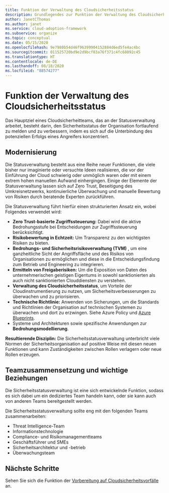 ```yaml
---
title: Funktion der Verwaltung des Cloudsicherheitsstatus
description: Grundlegendes zur Funktion der Verwaltung des Cloudsicherheitsstatus.
author: JanetCThomas
ms.author: janet
ms.service: cloud-adoption-framework
ms.subservice: organize
ms.topic: conceptual
ms.date: 05/15/2020
ms.openlocfilehash: 9e7980b54d46f96399904152884d6ed5fe4ac4bc
ms.sourcegitcommit: 011525720bd9e2d9bcf03a76f371c4fc68092c45
ms.translationtype: HT
ms.contentlocale: de-DE
ms.lasthandoff: 08/18/2020
ms.locfileid: "88574277"
---
```

<!--docsTest:ignore TVM -->

# <a name="function-of-cloud-security-posture-management"></a>Funktion der Verwaltung des Cloudsicherheitsstatus

Das Hauptziel eines Cloudsicherheitteams, das an der Statusverwaltung arbeitet, besteht darin, den Sicherheitsstatus der Organisation fortlaufend zu melden und zu verbessern, indem es sich auf die Unterbindung des potenziellen Erfolgs eines Angreifers konzentriert.

## <a name="modernization"></a>Modernisierung

Die Statusverwaltung besteht aus eine Reihe neuer Funktionen, die viele bisher nur imaginierte oder versuchte Ideen realisieren, die vor der Einführung der Cloud schwierig oder unmöglich waren oder mit einem extrem hohen manuellen Aufwand einhergingen. Einige der Elemente der Statusverwaltung lassen sich auf Zero Trust, Beseitigung des Umkreisnetzwerks, kontinuierliche Überwachung und manuelle Bewertung von Risiken durch beratende Experten zurückführen.

Die Statusverwaltung führt hierfür einen strukturierten Ansatz ein, wobei Folgendes verwendet wird:

- **Zero Trust-basierte Zugriffssteuerung:** Dabei wird die aktive Bedrohungsstufe bei Entscheidungen zur Zugriffssteuerung berücksichtigt.
- **Risikobewertung in Echtzeit:** Um Transparenz zu den wichtigsten Risiken zu bieten.
- **Bedrohungs- und Sicherheitsrisikoverwaltung (TVM)** , um eine ganzheitliche Sicht der Angriffsfläche und des Risikos von Organisationen zu ermöglichen und diese in die Entscheidungsfindung zum Betrieb und Engineering zu integrieren.
- **Ermitteln von Freigaberisiken:** Um die Exposition von Daten des unternehmerischen geistigen Eigentums in sowohl sanktionierten als auch nicht sanktionierten Clouddiensten zu verstehen.
- **Verwaltung des Cloudsicherheitsstatus**, um Vorteile der Cloudinstrumentierung zu nutzen, um Sicherheitsverbesserungen zu überwachen und zu priorisieren.
- **Technische Richtlinie:** Anwenden von Sicherungen, um die Standards und Richtlinien der Organisation auf technischen Systemen zu überwachen und dort zu erzwingen. Siehe Azure Policy und [Azure Blueprints](/azure/governance/blueprints/overview).
- Systeme und Architekturen sowie spezifische Anwendungen zur **Bedrohungsmodellierung**.

**Resultierende Disziplin:** Die Sicherheitsstatusverwaltung unterbricht viele Normen der Sicherheitsorganisation auf positive Weise mit diesen neuen Funktionen und kann Zuständigkeiten zwischen Rollen verlagern oder neue Rollen erzeugen.

## <a name="team-composition-and-key-relationships"></a>Teamzusammensetzung und wichtige Beziehungen

Die Sicherheitsstatusverwaltung ist eine sich entwickelnde Funktion, sodass es sich dabei um ein dediziertes Team handeln kann, oder sie kann auch von anderen Teams bereitgestellt werden.

Die Sicherheitsstatusverwaltung sollte eng mit den folgenden Teams zusammenarbeiten:

- Threat Intelligence-Team
- Informationstechnologie
- Compliance- und Risikomanagementteams
- Geschäftsführer und SMEs
- Sicherheitsarchitektur und -betrieb
- Überwachungsteam

## <a name="next-steps"></a>Nächste Schritte

Sehen Sie sich die Funktion der [Vorbereitung auf Cloudsicherheitsvorfälle](./cloud-security-incident-preparation.md) an.
